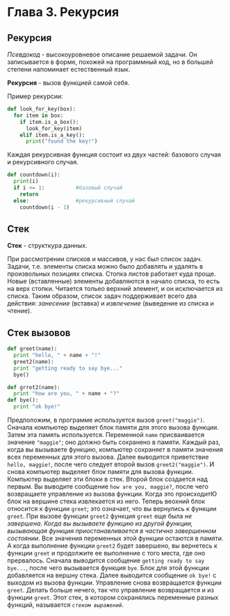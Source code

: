 # Глава 3. Рекурсия
## Рекурсия
_Псевдокод_ - высокоуровневое описание решаемой задачи. Он записывается в форме, похожей на программный код, но в большей степени напоминает естественный язык.

**Рекурсия** - вызов функцией самой себя.

Пример рекурсии:
```python
def look_for_key(box):
  for item in box:
    if item.is_a_box():
      look_for_key(item)
    elif item.is_a_key():
      print("found the key!")
```
Каждая рекурсивная функция состоит из двух частей: базового случая и рекурсивного случая.

```python
def countdown(i):
  print(i)
  if i <= 1:          #базовый случай 
    return
  else:               #рекурсивный случай 
    countdown(i - 1)
```
## Стек
**Стек** - структкура данных.

При рассмотрении списков и массивов, у нас был список задач. Задачи, т.е. элементы списка можно было добавлять и удалять в произвольных позициях списка. Стопка листов работает куда проще. Новые (вставленные) элементы добавляются в начало списка, то есть на верх стопки. Читается тольео верхний элемент, и он исключается из списка. Таким образом, список задач поддерживает всего два действия: _занесение_ (вставка) и _извлечение_ (выведение из списка и чтение).

## Стек вызовов

```python
def greet(name):
  print "hello, " + name + "!"
  greet2(name):
  print "getting ready to say bye..."
  bye()

def grret2(name):
  print "how are you, " + name + "?"
def bye():
  print "ok bye!"
```
Предположим, в программе используется вызов `greet("maggie")`. Сначала компьютер выделяет блок памяти для этого вызова функции. Затем эта память используется. Переменной `name` присваивается значение `"maggie"`; оно должно быть сохранено в памяти. Каждый раз, когда вы вызываете функцию, компьютер сохраняет в памяти значения всех переменных для этого вызова. Далее выводится приветствие `hello, maggie!`, после чего следует второй вызов `greet2("maggie")`. И снова компьютер выделяет блок памяти для вызова функции. Компьютер выделяет эти блоки в стек. Второй блок создается над первым. Вы выводите сообщение `how are you, maggie?`, после чего возвращаете управление из вызова функции. Когда это происходитЮ блок на вершине стека извлекается из него. Теперь веохний блок относится к функции `greet`; это означает, что вы вернулись к функции `greet`. При вызове функции `greet2` функция `greet` еще была _не завершена_. _Когда вы вызываете функцию из другой функции, вызывающая функция приостанавливается в частично завершенном состоянии._ Все значения переменных этой функции остаются в памяти. А когда выполнение функции `greet2` будет завершено, вы вернетесь к функции `greet` и продолжите ее выполнение с того места, где оно прервалось. Сначала выводится сообщение `getting ready to say bye...`, после чего вызывается функция `bye`. Блок для этой функции добавляется на вершну стека. Далее выводится сообщение `ok bye!` с выходом из вызова функции. Управление снова возвращается функции `greet`. Делать больше нечего, так что управление возвращается и из функции `greet`. Этот стек, в котором сохранялись переменные разных функций, называется _`стеком выражений`_.
